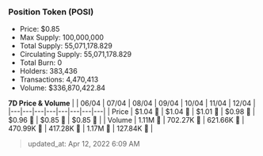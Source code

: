 
  ### Position Token (POSI)
  - Price: $0.85
  - Max Supply: 100,000,000
  - Total Supply: 55,071,178.829
  - Circulating Supply: 55,071,178.829
  - Total Burn: 0
  - Holders: 383,436
  - Transactions: 4,470,413
  - Volume: $336,870,422.84

  **7D Price & Volume**
  | | 06&#x2F;04 | 07&#x2F;04 | 08&#x2F;04 | 09&#x2F;04 | 10&#x2F;04 | 11&#x2F;04 | 12&#x2F;04 |
  |---|---|---|---|---|---|---|---|
  | Price | $1.04 🔻 | $1.04 🔻 | $1.01 🔻 | $0.98 🔻 | $0.96 🔻 | $0.85 🔻 | $0.85 🔻 |
  | Volume | 1.11M 🚀 | 702.27K 🔻 | 621.66K 🔻 | 470.99K 🔻 | 417.28K 🔻 | 1.17M 🚀 | 127.84K 🔻 |

  > updated_at: Apr 12, 2022 6:09 AM
